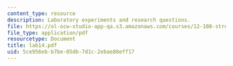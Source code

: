 ```yaml
---
content_type: resource
description: Laboratory experiments and research questions.
file: https://ol-ocw-studio-app-qa.s3.amazonaws.com/courses/12-108-structure-of-earth-materials-fall-2004/5ce956ebb7be05db7d1c2ebae88eff17_lab14.pdf
file_type: application/pdf
resourcetype: Document
title: lab14.pdf
uid: 5ce956eb-b7be-05db-7d1c-2ebae88eff17
---
```


